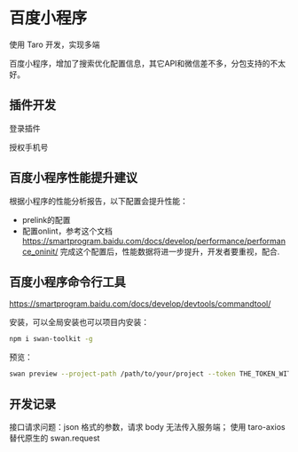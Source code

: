 # 百度小程序

使用 Taro 开发，实现多端

百度小程序，增加了搜索优化配置信息，其它API和微信差不多，分包支持的不太好。

## 插件开发

登录插件

授权手机号

## 百度小程序性能提升建议

根据小程序的性能分析报告，以下配置会提升性能：

- prelink的配置
- 配置onlint，参考这个文档 <https://smartprogram.baidu.com/docs/develop/performance/performance_oninit/> 完成这个配置后，性能数据将进一步提升，开发者要重视，配合.

## 百度小程序命令行工具

 <https://smartprogram.baidu.com/docs/develop/devtools/commandtool/>

安装，可以全局安装也可以项目内安装：

```sh
npm i swan-toolkit -g
```

预览：

```sh
swan preview --project-path /path/to/your/project --token THE_TOKEN_WITH_PREVIEW_AUTHORIZATION
```

## 开发记录

接口请求问题：json 格式的参数，请求 body 无法传入服务端；
使用 taro-axios 替代原生的 swan.request
